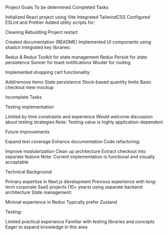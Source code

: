 Project Goals
To be determined
Completed Tasks

Initialized React project using Vite
Integrated TailwindCSS
Configured ESLint and Prettier
Added utility scripts for:

Cleaning
Rebuilding
Project restart


Created documentation (README)
Implemented UI components using shadcn
Integrated key libraries:

Redux & Redux Toolkit for state management
Redux Persist for state persistence
Sonner for toast notifications
Wouter for routing


Implemented shopping cart functionality:

Add/remove items
State persistence
Stock-based quantity limits
Basic checkout view mockup



Incomplete Tasks

Testing implementation

Limited by time constraints and experience
Would welcome discussion about testing strategies
Note: Testing value is highly application-dependent



Future Improvements

Expand test coverage
Enhance documentation
Code refactoring:

Improve modularization
Clean up architecture
Extract checkout into separate feature
Note: Current implementation is functional and visually acceptable



Technical Background

Primary expertise in Next.js development
Previous experience with long-term corporate SaaS projects (10+ years) using separate backend architecture
State management:

Minimal experience in Redux
Typically prefer Zustand


Testing:

Limited practical experience
Familiar with testing libraries and concepts
Eager to expand knowledge in this area
